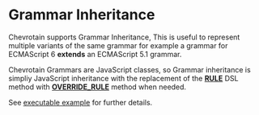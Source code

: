 # Grammar Inheritance

Chevrotain supports Grammar Inheritance, This is useful to represent multiple variants of the same grammar
for example a grammar for ECMAScript 6 **extends** an ECMAScript 5.1 grammar.

Chevrotain Grammars are JavaScript classes, so Grammar inheritance is simpliy JavaScript inheritance
with the replacement of the [**RULE**](https://sap.github.io/chevrotain/documentation/6_1_0/classes/cstparser.html#rule)
DSL method with [**OVERRIDE_RULE**](https://sap.github.io/chevrotain/documentation/6_1_0/classes/cstparser.html#override_rule) method when needed.

See [executable example](https://github.com/SAP/chevrotain/tree/master/examples/parser/inheritance)
for further details.
